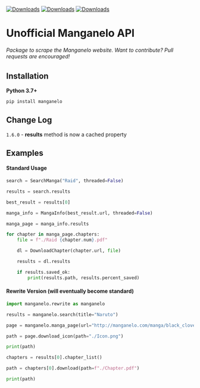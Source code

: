[![Downloads](https://pepy.tech/badge/manganelo)](https://pepy.tech/project/manganelo) [![Downloads](https://pepy.tech/badge/manganelo/month)](https://pepy.tech/project/manganelo/month) [![Downloads](https://pepy.tech/badge/manganelo/week)](https://pepy.tech/project/manganelo/week)

# Unofficial Manganelo API

###### Package to scrape the Manganelo website. Want to contribute? Pull requests are encouraged!

Installation
-
**Python 3.7+**
```cmd
pip install manganelo
```

Change Log
-
`1.6.0` - **results** method is now a cached property

Examples
-

#### Standard Usage
```python
search = SearchManga("Raid", threaded=False)

results = search.results

best_result = results[0]

manga_info = MangaInfo(best_result.url, threaded=False)

manga_page = manga_info.results

for chapter in manga_page.chapters:
	file = f"./Raid {chapter.num}.pdf"

	dl = DownloadChapter(chapter.url, file)

	results = dl.results

	if results.saved_ok:
		print(results.path, results.percent_saved)
```

#### Rewrite Version (will eventually become standard)
```python
import manganelo.rewrite as manganelo

results = manganelo.search(title="Naruto")

page = manganelo.manga_page(url="http://manganelo.com/manga/black_clover")

path = page.download_icon(path="./Icon.png")

print(path)

chapters = results[0].chapter_list()

path = chapters[0].download(path=f"./Chapter.pdf")

print(path)

```
